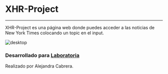 # XHR-Project 
---
XHR-Project es una página web donde puedes acceder a las noticias de New York Times colocando un topic en el input. 

![desktop](https://user-images.githubusercontent.com/32287306/36439232-3fda691a-163a-11e8-84b3-830f2a37fdb0.png)

### Desarrollado para [Laboratoria](http://laboratoria.la) 

Realizado por Alejandra Cabrera.
